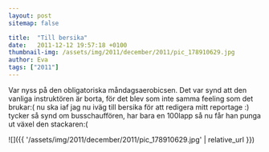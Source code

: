 ```yaml
---
layout: post
sitemap: false

title:  "Till bersika"
date:   2011-12-12 19:57:18 +0100
thumbnail-img: /assets/img/2011/december/2011/pic_178910629.jpg
author: Eva
tags: ["2011"]
---
```


Var nyss på den obligatoriska måndagsaerobicsen. Det var synd att den vanliga instruktören är borta, för det blev som inte samma feeling som det brukar:(  nu ska iaf  jag nu iväg till bersika för att redigera mitt reportage :) tycker så synd om busschauffören, har bara en 100lapp så nu får han punga ut växel den stackaren:(

![]({{ '/assets/img/2011/december/2011/pic_178910629.jpg'  | relative_url }})

